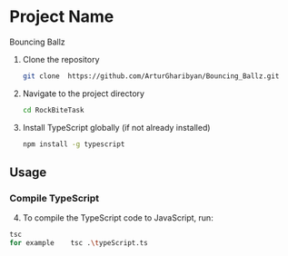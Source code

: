 # Project Name 
Bouncing Ballz

1. Clone the repository
    ```sh
    git clone  https://github.com/ArturGharibyan/Bouncing_Ballz.git
    ```
2. Navigate to the project directory
    ```sh
    cd RockBiteTask
    ```

3. Install TypeScript globally (if not already installed)
    ```sh
    npm install -g typescript
    ```

## Usage

### Compile TypeScript

4. To compile the TypeScript code to JavaScript, run:
```sh
tsc
for example    tsc .\typeScript.ts
